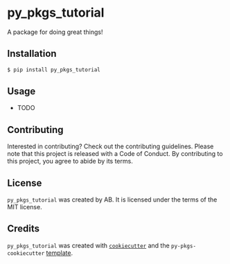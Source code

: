 # py_pkgs_tutorial

A package for doing great things!

## Installation

```bash
$ pip install py_pkgs_tutorial
```


## Usage

- TODO

## Contributing

Interested in contributing? Check out the contributing guidelines. Please note that this project is released with a Code of Conduct. By contributing to this project, you agree to abide by its terms.

## License

`py_pkgs_tutorial` was created by AB. It is licensed under the terms of the MIT license.

## Credits

`py_pkgs_tutorial` was created with [`cookiecutter`](https://cookiecutter.readthedocs.io/en/latest/) and the `py-pkgs-cookiecutter` [template](https://github.com/py-pkgs/py-pkgs-cookiecutter).
